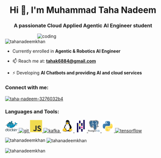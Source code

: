 <h1 align="center">Hi 👋, I'm Muhammad Taha Nadeem</h1>
<h3 align="center">A passionate Cloud Applied Agentic AI Engineer student</h3>

<img align="right" alt="coding" width="400" src="https://scitechdaily.com/images/AI-Technology-Creation-Concept.gif">

<p align="left"> <img src="https://komarev.com/ghpvc/?username=tahanadeemkhan&label=Profile%20views&color=0e75b6&style=flat" alt="tahanadeemkhan" /> </p>

- Currently enrolled in **Agentic & Robotics AI Engineer**

- 📫 Reach me at: **tahak6884@gmail.com**

- ⚡ Developing **AI Chatbots and providing AI and cloud services**

<h3 align="left">Connect with me:</h3>
<p align="left">
<a href="https://www.linkedin.com/in/taha-nadeem-3276032b4/" target="blank"><img align="center" src="https://raw.githubusercontent.com/rahuldkjain/github-profile-readme-generator/master/src/images/icons/Social/linked-in-alt.svg" alt="taha-nadeem-3276032b4" height="30" width="40" /></a>
</p>

<h3 align="left">Languages and Tools:</h3>
<p align="left"> <a href="https://www.docker.com/" target="_blank" rel="noreferrer"> <img src="https://raw.githubusercontent.com/devicons/devicon/master/icons/docker/docker-original-wordmark.svg" alt="docker" width="40" height="40"/> </a> <a href="https://git-scm.com/" target="_blank" rel="noreferrer"> <img src="https://www.vectorlogo.zone/logos/git-scm/git-scm-icon.svg" alt="git" width="40" height="40"/> </a> <a href="https://developer.mozilla.org/en-US/docs/Web/JavaScript" target="_blank" rel="noreferrer"> <img src="https://raw.githubusercontent.com/devicons/devicon/master/icons/javascript/javascript-original.svg" alt="javascript" width="40" height="40"/> </a> <a href="https://kafka.apache.org/" target="_blank" rel="noreferrer"> <img src="https://www.vectorlogo.zone/logos/apache_kafka/apache_kafka-icon.svg" alt="kafka" width="40" height="40"/> </a> <a href="https://www.linux.org/" target="_blank" rel="noreferrer"> <img src="https://raw.githubusercontent.com/devicons/devicon/master/icons/linux/linux-original.svg" alt="linux" width="40" height="40"/> </a> <a href="https://pandas.pydata.org/" target="_blank" rel="noreferrer"> <img src="https://raw.githubusercontent.com/devicons/devicon/2ae2a900d2f041da66e950e4d48052658d850630/icons/pandas/pandas-original.svg" alt="pandas" width="40" height="40"/> </a> <a href="https://www.postgresql.org" target="_blank" rel="noreferrer"> <img src="https://raw.githubusercontent.com/devicons/devicon/master/icons/postgresql/postgresql-original-wordmark.svg" alt="postgresql" width="40" height="40"/> </a> <a href="https://www.python.org" target="_blank" rel="noreferrer"> <img src="https://raw.githubusercontent.com/devicons/devicon/master/icons/python/python-original.svg" alt="python" width="40" height="40"/> </a> <a href="https://www.tensorflow.org" target="_blank" rel="noreferrer"> <img src="https://www.vectorlogo.zone/logos/tensorflow/tensorflow-icon.svg" alt="tensorflow" width="40" height="40"/> </a> </p>

<p><img align="left" src="https://github-readme-stats.vercel.app/api/top-langs?username=tahanadeemkhan&show_icons=true&locale=en&layout=compact" alt="tahanadeemkhan" /></p>

<p>&nbsp;<img align="center" src="https://github-readme-stats.vercel.app/api?username=tahanadeemkhan&show_icons=true&locale=en" alt="tahanadeemkhan" /></p>

<p><img align="center" src="https://github-readme-streak-stats.herokuapp.com/?user=tahanadeemkhan&" alt="tahanadeemkhan" /></p>
